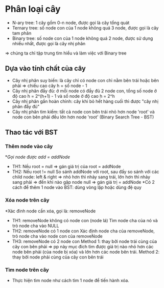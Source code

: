 # Phân loại cây

- N-ary tree: 1 cây gồm 0-n node, được gọi là cây tổng quát
- Ternary tree: số node con của 1 node không quá 3 node, được gọi là cây tam phân
- Binary tree: số node con của 1 node không quá 2 node, được sử dụng nhiều nhất, được gọi là cây nhị phân

=> chúng ta chỉ tập trung tìm hiểu và làm việc với Binary tree

## Dựa vào tính chất của cây

- Cây nhị phân suy biến: là cây chỉ có node con chỉ nằm bên trái hoặc bên phải => chiều cao cây h = số node - 1
- Cây nhị phân đầy đủ: ở mỗi node có đầy đủ 2 node con, tổng số node ở độ cao h = 2^(h+1) - 1 và số node ở độ cao h = 2^h
- Cây nhị phân gần hoàn chỉnh: cây khi bỏ hết hàng cuối thì được "cây nhị phân đầy đủ"
- Cây nhị phân tìm kiếm: tất cả node con bên trái nhỏ hơn node 'root' và node con bên phải đều lớn hơn node 'root' (Binary Search Tree - BST)

## Thao tác với BST

### Thêm node vào cây

\*_Gọi node được add = addNode_

- TH1: Nếu root = null => gán giá trị của root = addNode
- TH2: Nếu root != null
  So sánh addNode với root, sau đấy so sánh với các child node: left & right
  => nhỏ hơn thì nhảy sang trái, lớn hơn thì nhảy sang phải
  => đến khi nào gặp node null => gán giá trị = addNode
  \*Có 2 cách để thêm 1 node vào BST: dùng vòng lặp hoặc dùng đệ quy

### Xóa node trên cây

\*Xác đinh node cần xóa, gọi là: removeNode

- TH1: removeNode không có node con (node lá)
  Tìm node cha của nó và trỏ node cha vào NULL
- TH2: removeNode có 1 node con
  Xác định node cha của removeNode, trỏ node cha vào node con của removeNode
- TH3: removeNode có 2 node con
  Method 1: thay bởi node trái cùng của cây con bên phải => pp này mục đích tìm được giá trị nào nhỏ hơn các node bên phải (của node bị xóa) và lớn hơn các node bên trái.
  Method 2: thay bởi node phải cùng của cây con bên trái

### Tìm node trên cây

- Thực hiện tìm node như cách tìm 1 node để tiến hành xóa.
